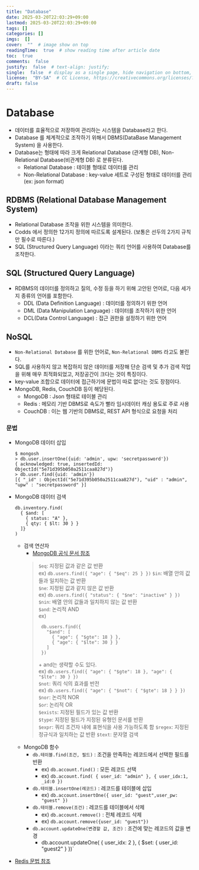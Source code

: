 ```yaml
---
title: "Database"
date: 2025-03-20T22:03:29+09:00
lastmod: 2025-03-20T22:03:29+09:00
tags: []
categories: []
imgs:  []
cover:  ""  # image show on top
readingTime:  true  # show reading time after article date
toc:  true
comments:  false
justify:  false  # text-align: justify;
single:  false  # display as a single page, hide navigation on bottom, like as about page.
license:  "BY-SA"  # CC License, https://creativecommons.org/licenses/?lang=ko
draft: false
---
```


# Database
- 데이터를 효율적으로 저장하여 관리하는 시스템을 Database라고 한다.
- Database 를 체계적으로 조작하기 위해서 DBMS(DataBase Management System) 을 사용한다. 
- Database는 형태에 따라 크게 Relational Database (관계형 DB), Non-Relational Database(비관계형 DB) 로 분류된다.
  - Relational Database : 테이블 형태로 데이터를 관리
  - Non-Relational Database : key-value 세트로 구성된 형태로 데이터를 관리(ex: json format)

## RDBMS (Relational Database Management System)
- Relational Database 조작을 위한 시스템을 의미한다.
- Codds 에서 정의한 12가지 정의에 따르도록 설계된다. (보통은 선두의 2가지 규칙만 필수로 따른다.)
- SQL (Structured Query Language) 이라는 쿼리 언어를 사용하여 Database를 조작한다.

## SQL (Structured Query Language)
- RDBMS의 데이터를 정의하고 질의, 수정 등을 하기 위해 고안된 언어로, 다음 세가지 종류의 언어를 포함한다.
  - DDL (Data Definition Language) : 데이터를 정의하기 위한 언어
  - DML (Data Manipulation Language) : 데이터를 조작하기 위한 언어
  - DCL(Data Control Language) : 접근 권한을 설정하기 위한 언어

## NoSQL 
- `Non-Relational Database` 를 위한 언어로, `Non-Relational DBMS` 라고도 불린다.
- SQL를 사용하지 않고 복잡하지 않은 데이터를 저장해 단순 검색 및 추가 검색 작업을 위해 매우 최적화되었고, 저장공간이 크다는 것이 특징이다.
- key-value 조합으로 데이터에 접근하기에 문법이 따로 없다는 것도 장점이다.
- MongoDB, Redis, CouchDB 등이 해당된다.
  - MongoDB : Json 형태로 테이블 관리
  - Redis : 메모리 기반 DBMS로 속도가 빨라 임시데이터 캐싱 용도로 주로 사용
  - CouchDB : 이는 웹 기반의 DBMS로, REST API 형식으로 요청을 처리

### 문법

- MongoDB 데이터 삽입
  ```
  $ mongosh
  > db.user.insertOne({uid: 'admin', upw: 'secretpassword'})
  { acknowledged: true, insertedId: ObjectId("5e71d395b050a2511caa827d")}
  > db.user.find({uid: 'admin'})
  [{ "_id" : ObjectId("5e71d395b050a2511caa827d"), "uid" : "admin", "upw" : "secretpassword" }]
  ```
- MongoDB 데이터 검색
  ```
  db.inventory.find(
    { $and: [
      { status: "A" },
      { qty: { $lt: 30 } }
    ]}
  )
  ```
  - 검색 연산자
    - [MongoDB 공식 문서 참조](https://www.mongodb.com/ko-kr/docs/manual/reference/operator/query/)
    > `$eq`: 지정된 값과 같은 값 반환  
    >   ex) `db.users.find({ "age": { "$eq": 25 } })`
    > `$in`: 배열 안의 값들과 일치하는 값 반환  
    > `$ne`: 지정된 값과 같지 않은 값 반환  
    >   ex) `db.users.find({ "status": { "$ne": "inactive" } })`   
    > `$nin`: 배열 안의 값들과 일치하지 않는 값 반환  
    > `$and`: 논리적 AND  
    > ex) 
    > ```
    >  db.users.find({
    >    "$and": [
    >      { "age": { "$gte": 18 } },
    >      { "age": { "$lte": 30 } }
    >    ]
    >  })
    > ```
    > \+ and는 생략할 수도 있다.   
    > ex) `db.users.find({ "age": { "$gte": 18 }, "age": { "$lte": 30 } })`   
    > `$not`: 쿼리 식의 효과를 반전  
    > ex) `db.users.find({ "age": { "$not": { "$gte": 18 } } })`   
    > `$nor`: 논리적 NOR  
    > `$or`: 논리적 OR  
    > `$exists`: 지정된 필드가 있는 값 반환  
    > `$type`: 지정된 필드가 지정된 유형인 문서를 반환  
    > `$expr`: 쿼리 조건자 내에 표현식을 사용 가능하도록 함
    > `$regex`: 지정된 정규식과 일치하는 값 반환
    > `$text`: 문자열 검색
  - MongoDB 함수
    - `db.테이블.find(조건, 필드)` : 조건을 만족하는 레코드에서 선택한 필드를 반환
      - ex) `db.account.find()` : 모든 레코드 선택
      - ex) `db.account.find( { user_id: "admin" }, { user_idx:1, _id:0 })`
    - `db.테이블.insertOne(레코드)` : 레코드를 테이블에 삽입
      - ex) `db.account.insertOne({ user_id: "guest",user_pw: "guest" })`
    - `db.테이블.remove(조건)` : 레코드를 테이블에서 삭제
      - ex) `db.account.remove()` : 전체 레코드 삭제
      - ex) `db.account.remove({user_id: "guest"})`
    - `db.account.updateOne(변경할 값, 조건)` : 조건에 맞는 레코드의 값을 변경
      - db.account.updateOne( { user_idx: 2 }, { $set: { user_id: "guest2" } })`

- [Redis 문법 참조](https://redis.io/commands)












